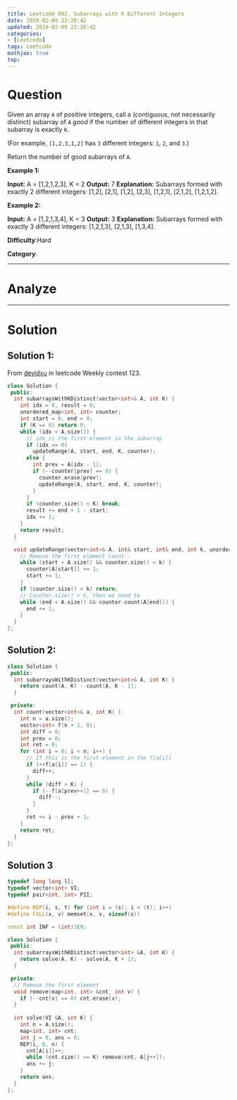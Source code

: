 ```yaml
---
title: Leetcode 992. Subarrays with K Different Integers
date: 2019-02-09 23:20:42
updated: 2019-02-09 23:20:42
categories: 
- [Leetcode]
tags: Leetcode
mathjax: true
top:
---
```


# Question


Given an array  `A`  of positive integers, call a (contiguous, not necessarily distinct) subarray of  `A`  _good_  if the number of different integers in that subarray is exactly  `K`.

(For example,  `[1,2,3,1,2]`  has  `3`  different integers:  `1`,  `2`, and  `3`.)

Return the number of good subarrays of  `A`.

**Example 1:**

**Input:** A = [1,2,1,2,3], K = 2
**Output:** 7
**Explanation:** Subarrays formed with exactly 2 different integers: [1,2], [2,1], [1,2], [2,3], [1,2,1], [2,1,2], [1,2,1,2].

**Example 2:**

**Input:** A = [1,2,1,3,4], K = 3
**Output:** 3
**Explanation:** Subarrays formed with exactly 3 different integers: [1,2,1,3], [2,1,3], [1,3,4].

**Difficulty**:Hard

**Category**:

<!-- more -->

------------

# Analyze

------------

# Solution

## Solution 1:

From [devidxu](https://leetcode.com/devidxu/) in leetcode Weekly contest 123.

```cpp
class Solution {
 public:
  int subarraysWithKDistinct(vector<int>& A, int K) {
    int idx = 0, result = 0;
    unordered_map<int, int> counter;
    int start = 0, end = 0;
    if (K == 0) return 0;
    while (idx < A.size()) {
      // idx is the first element in the subarray
      if (idx == 0)
        updateRange(A, start, end, K, counter);
      else {
        int prev = A[idx - 1];
        if (--counter[prev] == 0) {
          counter.erase(prev);
          updateRange(A, start, end, K, counter);
        }
      }
      if (counter.size() < K) break;
      result += end + 1 - start;
      idx += 1;
    }
    return result;
  }

  void updateRange(vector<int>& A, int& start, int& end, int k, unordered_map<int, int>& counter) {
    // Remove the first element count--
    while (start < A.size() && counter.size() < k) {
      counter[A[start]] += 1;
      start += 1;
    }
    if (counter.size() < k) return;
    // Counter.size() > k, then we need to 
    while (end < A.size() && counter.count(A[end])) {
      end += 1;
    }
  }
};
```

## Solution 2:

```cpp
class Solution {
 public:
  int subarraysWithKDistinct(vector<int>& A, int K) { 
    return count(A, K) - count(A, K - 1);
  }

 private:
  int count(vector<int>& a, int K) {
    int n = a.size();
    vector<int> f(n + 1, 0);
    int diff = 0;
    int prev = 0;
    int ret = 0;
    for (int i = 0; i < n; i++) {
      // If this is the first element in the f[a[i]]
      if (++f[a[i]] == 1) {
        diff++;
      }
      while (diff > K) {
        if (--f[a[prev++]] == 0) {
          diff--;
        }
      }
      ret += i - prev + 1;
    }
    return ret;
  }
};
```

## Solution 3

```cpp
typedef long long ll;
typedef vector<int> VI;
typedef pair<int, int> PII;

#define REP(i, s, t) for (int i = (s); i < (t); i++)
#define FILL(x, v) memset(x, v, sizeof(x))

const int INF = (int)1E9;

class Solution {
 public:
  int subarraysWithKDistinct(vector<int> &A, int K) { 
    return solve(A, K) - solve(A, K + 1); 
  }

 private:
  // Remove the first element
  void remove(map<int, int> &cnt, int v) {
    if (--cnt[v] == 0) cnt.erase(v);
  }
  
  int solve(VI &A, int K) {
    int n = A.size();
    map<int, int> cnt;
    int j = 0, ans = 0;
    REP(i, 0, n) {
      cnt[A[i]]++;
      while (cnt.size() >= K) remove(cnt, A[j++]);
      ans += j;
    }
    return ans;
  }
};
```